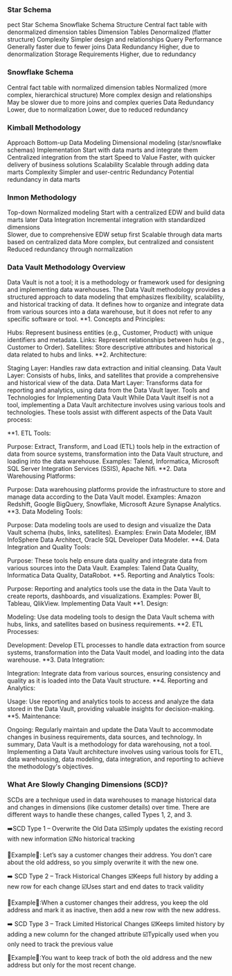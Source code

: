 ### Star Schema	
pect	Star Schema	Snowflake Schema
Structure	Central fact table with denormalized dimension tables
Dimension Tables	Denormalized (flatter structure)
Complexity	Simpler design and relationships
Query Performance	Generally faster due to fewer joins
Data Redundancy	Higher, due to denormalization
Storage Requirements	Higher, due to redundancy	
### Snowflake Schema
Central fact table with normalized dimension tables
Normalized (more complex, hierarchical structure)
More complex design and relationships
May be slower due to more joins and complex queries
Data Redundancy	Lower, due to normalization
Lower, due to reduced redundancy
### Kimball Methodology
Approach	Bottom-up
Data Modeling	Dimensional modeling (star/snowflake schemas)
Implementation	Start with data marts and integrate them
Centralized integration from the start
Speed to Value	Faster, with quicker delivery of business solutions
Scalability	Scalable through adding data marts
Complexity	Simpler and user-centric
Redundancy	Potential redundancy in data marts

### Inmon Methodology
Top-down
Normalized modeling
Start with a centralized EDW and build data marts later
Data Integration	Incremental integration with standardized dimensions	
Slower, due to comprehensive EDW setup first
Scalable through data marts based on centralized data
More complex, but centralized and consistent
Reduced redundancy through normalization

### Data Vault Methodology Overview

 Data Vault is not a tool; it is a methodology or framework used for designing and implementing data warehouses. The Data Vault methodology provides a structured approach to data modeling that emphasizes flexibility, scalability, and historical tracking of data. It defines how to organize and integrate data from various sources into a data warehouse, but it does not refer to any specific software or tool.
**1. Concepts and Principles:

Hubs: Represent business entities (e.g., Customer, Product) with unique identifiers and metadata.
Links: Represent relationships between hubs (e.g., Customer to Order).
Satellites: Store descriptive attributes and historical data related to hubs and links.
**2. Architecture:

Staging Layer: Handles raw data extraction and initial cleansing.
Data Vault Layer: Consists of hubs, links, and satellites that provide a comprehensive and historical view of the data.
Data Mart Layer: Transforms data for reporting and analytics, using data from the Data Vault layer.
Tools and Technologies for Implementing Data Vault
While Data Vault itself is not a tool, implementing a Data Vault architecture involves using various tools and technologies. These tools assist with different aspects of the Data Vault process:

**1. ETL Tools:

Purpose: Extract, Transform, and Load (ETL) tools help in the extraction of data from source systems, transformation into the Data Vault structure, and loading into the data warehouse.
Examples: Talend, Informatica, Microsoft SQL Server Integration Services (SSIS), Apache Nifi.
**2. Data Warehousing Platforms:

Purpose: Data warehousing platforms provide the infrastructure to store and manage data according to the Data Vault model.
Examples: Amazon Redshift, Google BigQuery, Snowflake, Microsoft Azure Synapse Analytics.
**3. Data Modeling Tools:

Purpose: Data modeling tools are used to design and visualize the Data Vault schema (hubs, links, satellites).
Examples: Erwin Data Modeler, IBM InfoSphere Data Architect, Oracle SQL Developer Data Modeler.
**4. Data Integration and Quality Tools:

Purpose: These tools help ensure data quality and integrate data from various sources into the Data Vault.
Examples: Talend Data Quality, Informatica Data Quality, DataRobot.
**5. Reporting and Analytics Tools:

Purpose: Reporting and analytics tools use the data in the Data Vault to create reports, dashboards, and visualizations.
Examples: Power BI, Tableau, QlikView.
Implementing Data Vault
**1. Design:

Modeling: Use data modeling tools to design the Data Vault schema with hubs, links, and satellites based on business requirements.
**2. ETL Processes:

Development: Develop ETL processes to handle data extraction from source systems, transformation into the Data Vault model, and loading into the data warehouse.
**3. Data Integration:

Integration: Integrate data from various sources, ensuring consistency and quality as it is loaded into the Data Vault structure.
**4. Reporting and Analytics:

Usage: Use reporting and analytics tools to access and analyze the data stored in the Data Vault, providing valuable insights for decision-making.
**5. Maintenance:

Ongoing: Regularly maintain and update the Data Vault to accommodate changes in business requirements, data sources, and technology.
In summary, Data Vault is a methodology for data warehousing, not a tool. Implementing a Data Vault architecture involves using various tools for ETL, data warehousing, data modeling, data integration, and reporting to achieve the methodology's objectives.


### What Are Slowly Changing Dimensions (SCD)? 
SCDs are a technique used in data warehouses to manage historical data and changes in dimensions (like customer details) over time. There are different ways to handle these changes, called Types 1, 2, and 3.

➡️SCD Type 1 – Overwrite the Old Data ☑️Simply updates the existing record with new information ☑️No historical tracking

🌟Example🌟: Let’s say a customer changes their address. You don’t care about the old address, so you simply overwrite it with the new one.

➡️ SCD Type 2 – Track Historical Changes ☑️Keeps full history by adding a new row for each change ☑️Uses start and end dates to track validity

🌟Example🌟:When a customer changes their address, you keep the old address and mark it as inactive, then add a new row with the new address.

➡️ SCD Type 3 – Track Limited Historical Changes ☑️Keeps limited history by adding a new column for the changed attribute ☑️Typically used when you only need to track the previous value

🌟Example🌟:You want to keep track of both the old address and the new address but only for the most recent change.
